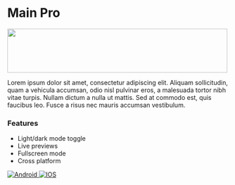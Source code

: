 
# Main Pro

<div>
<img src="https://play-lh.googleusercontent.com/cAkzPV5YXKduFQXNeIV45t4ypLhFfreZLkKQ3RGb95L7eS6wNxrcsoIe2ztswmVRlHI=w480-h960-rw" width="500" height="100"/>
</div>

Lorem ipsum dolor sit amet, consectetur adipiscing elit. Aliquam sollicitudin, quam a vehicula accumsan, odio nisl pulvinar eros, a malesuada tortor nibh vitae turpis. Nullam dictum a nulla ut mattis. Sed at commodo est, quis faucibus leo. Fusce a risus nec mauris accumsan vestibulum.

### Features

- Light/dark mode toggle
- Live previews
- Fullscreen mode
- Cross platform


<div id="badges">
  <a href= "https://www.w3schools.com/tags/tag_a.asp">
    <img src="https://img.shields.io/badge/android-grey?style=for-the-badge&logo=android&logoColor=white" alt="Android"/>
  </a>
  <a href= ">>>>>>>>>>>>>>>>>>>>>>>>>>>>>>>>">
    <img src="https://img.shields.io/badge/iphone-blue?style=for-the-badge&logo=apple&logoColor=white" alt="IOS"/>
  </a>
</div>
